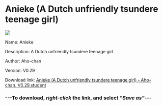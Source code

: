 # Anieke (A Dutch unfriendly tsundere teenage girl)

<img src = "https://raw.githubusercontent.com/Arbiter1223/Daigaku-Gurashi-Custom-Students/master/Students/Files/Anieke%20(A%20Dutch%20unfriendly%20tsundere%20teenage%20girl).png">

Name: Anieke

Description: A Dutch unfriendly tsundere teenage girl

Author: Aho-chan

Version: V0.29

Download link: <a href="https://raw.githubusercontent.com/Arbiter1223/Daigaku-Gurashi-Custom-Students/master/Students/Files/Anieke%20(A%20Dutch%20unfriendly%20tsundere%20teenage%20girl)%20-%20Aho-chan%2C%20V0.29.student">Anieke (A Dutch unfriendly tsundere teenage girl) - Aho-chan, V0.29.student</a>

### ---**To download, _right-click_ the link, and select _"Save as"_**---
